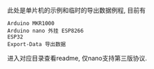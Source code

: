 此处是单片机的示例和临时的导出数据例程, 目前有
```
Arduino MKR1000
Arduino nano 外挂 ESP8266
ESP32
Export-Data 导出数据
```
进入对应目录查看readme, 仅nano支持第三版协议.